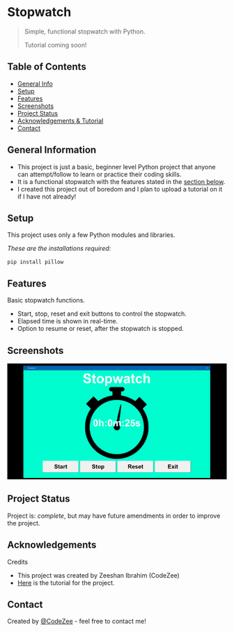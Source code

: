 # Stopwatch
> Simple, functional stopwatch with Python.
> 
> Tutorial coming soon!

## Table of Contents
* [General Info](#general-information)
* [Setup](#setup)
* [Features](#features)
* [Screenshots](#screenshots)
* [Project Status](#project-status)
* [Acknowledgements & Tutorial](#acknowledgements)
* [Contact](#contact)


## General Information
- This project is just a basic, beginner level Python project that anyone can attempt/follow to learn or practice their coding skills.
- It is a functional stopwatch with the features stated in the [section below](#features).
- I created this project out of boredom and I plan to upload a tutorial on it if I have not already!

## Setup
This project uses only a few Python modules and libraries.

*These are the installations required:*

    pip install pillow

## Features
Basic stopwatch functions.
- Start, stop, reset and exit buttons to control the stopwatch.
- Elapsed time is shown in real-time.
- Option to resume or reset, after the stopwatch is stopped.


## Screenshots
![Example screenshot](./img/Screenshot.png)



## Project Status
Project is: _complete_, but may have future amendments in order to improve the project.


## Acknowledgements
Credits
- This project was created by Zeeshan Ibrahim (CodeZee)
- [Here](https://www.example.com) is the tutorial for the project.


## Contact
Created by [@CodeZee](https://www.example.com) - feel free to contact me!

